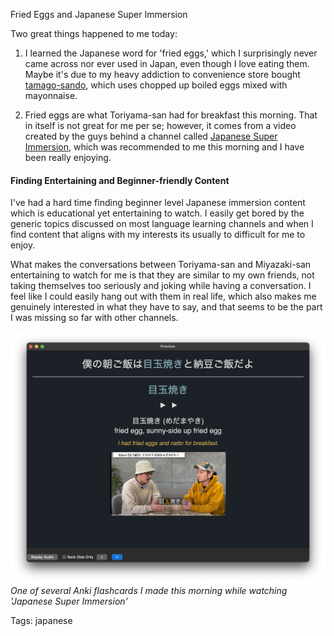 Fried Eggs and Japanese Super Immersion

Two great things happened to me today:

1. I learned the Japanese word for 'fried eggs,' which I surprisingly never came across nor ever used in Japan, even though I love eating them. Maybe it's due to my heavy addiction to convenience store bought [tamago-sando](https://www.youtube.com/watch?v=RelaC9GBwMs), which uses chopped up boiled eggs mixed with mayonnaise.

2. Fried eggs are what Toriyama-san had for breakfast this morning. That in itself is not great for me per se; however, it comes from a video created by the guys behind a channel called [Japanese Super Immersion](https://www.youtube.com/@JSI55), which was recommended to me this morning and I have been really enjoying.

#### Finding Entertaining and Beginner-friendly Content

I've had a hard time finding beginner level Japanese immersion content which is educational yet entertaining to watch. I easily get bored by the generic topics discussed on most language learning channels and when I find content that aligns with my interests its usually to difficult for me to enjoy.

What makes the conversations between Toriyama-san and Miyazaki-san entertaining to watch for me is that they are similar to my own friends, not taking themselves too seriously and joking while having a conversation. I feel like I could easily hang out with them in real life, which also makes me genuinely interested in what they have to say, and that seems to be the part I was missing so far with other channels.

![fried-egg](./img/fried-egg-nihongo.png)*One of several Anki flashcards I made this morning while watching 'Japanese Super Immersion'*

Tags: japanese
